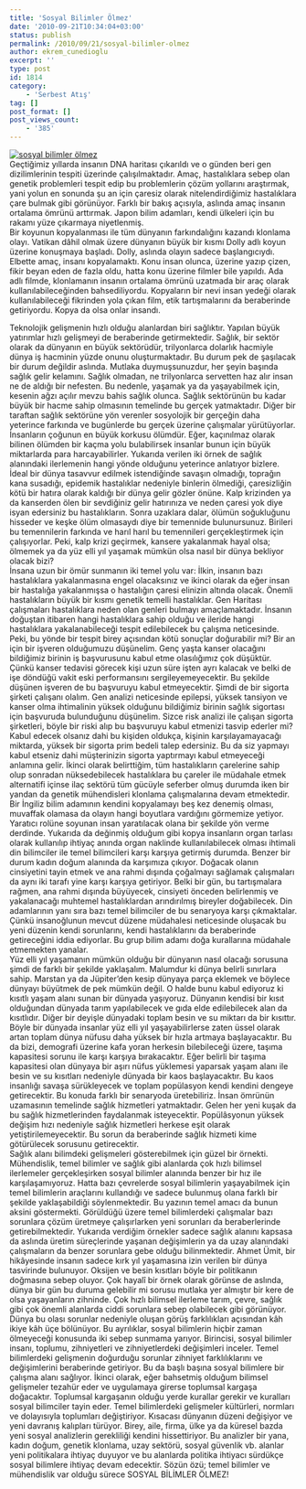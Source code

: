 ```yaml
---
title: 'Sosyal Bilimler Ölmez'
date: '2010-09-21T10:34:04+03:00'
status: publish
permalink: /2010/09/21/sosyal-bilimler-olmez
author: ekrem_cunedioglu
excerpt: ''
type: post
id: 1814
category:
    - 'Serbest Atış'
tag: []
post_format: []
post_views_count:
    - '385'
---
```

[![sosyal bilimler ölmez](../../../../uploads/2010/09/sosyal-bilimler-%C3%B6lmez.jpg)](https://iktisadiyat.com/2010/09/21/sosyal-bilimler-olmez/sosyal-bilimler-olmez-2/)  
Geçtiğimiz yıllarda insanın DNA haritası çıkarıldı ve o günden beri gen dizilimlerinin tespiti üzerinde çalışılmaktadır. Amaç, hastalıklara sebep olan genetik problemleri tespit edip bu problemlerin çözüm yollarını araştırmak, yani yolun en sonunda şu an için çaresiz olarak nitelendirdiğimiz hastalıklara çare bulmak gibi görünüyor. Farklı bir bakış açısıyla, aslında amaç insanın ortalama ömrünü arttırmak. Japon bilim adamları, kendi ülkeleri için bu rakamı yüze çıkarmaya niyetlenmiş.  
Bir koyunun kopyalanması ile tüm dünyanın farkındalığını kazandı klonlama olayı. Vatikan dâhil olmak üzere dünyanın büyük bir kısmı Dolly adlı koyun üzerine konuşmaya başladı. Dolly, aslında olayın sadece başlangıcıydı. Elbette amaç, insanı kopyalamaktı. Konu insan olunca, üzerine yazıp çizen, fikir beyan eden de fazla oldu, hatta konu üzerine filmler bile yapıldı. Ada adlı filmde, klonlamanın insanın ortalama ömrünü uzatmada bir araç olarak kullanılabileceğinden bahsediliyordu. Kopyaların bir nevi insan yedeği olarak kullanılabileceği fikrinden yola çıkan film, etik tartışmalarını da beraberinde getiriyordu. Kopya da olsa onlar insandı.  
  
Teknolojik gelişmenin hızlı olduğu alanlardan biri sağlıktır. Yapılan büyük yatırımlar hızlı gelişmeyi de beraberinde getirmektedir. Sağlık, bir sektör olarak da dünyanın en büyük sektörüdür, trilyonlarca dolarlık hacmiyle dünya iş hacminin yüzde onunu oluşturmaktadır. Bu durum pek de şaşılacak bir durum değildir aslında. Mutlaka duymuşsunuzdur, her şeyin başında sağlık gelir kelamını. Sağlık olmadan, ne trilyonlarca servetten haz alır insan ne de aldığı bir nefesten. Bu nedenle, yaşamak ya da yaşayabilmek için, kesenin ağzı açılır mevzu bahis sağlık olunca. Sağlık sektörünün bu kadar büyük bir hacme sahip olmasının temelinde bu gerçek yatmaktadır. Diğer bir taraftan sağlık sektörüne yön verenler sosyolojik bir gerçeğin daha yeterince farkında ve bugünlerde bu gerçek üzerine çalışmalar yürütüyorlar. İnsanların çoğunun en büyük korkusu ölümdür. Eğer, kaçınılmaz olarak bilinen ölümden bir kaçma yolu bulabilirsek insanlar bunun için büyük miktarlarda para harcayabilirler. Yukarıda verilen iki örnek de sağlık alanındaki ilerlemenin hangi yönde olduğunu yeterince anlatıyor bizlere.  
İdeal bir dünya tasavvur edilmek istendiğinde savaşın olmadığı, toprağın kana susadığı, epidemik hastalıklar nedeniyle binlerin ölmediği, çaresizliğin kötü bir hatıra olarak kaldığı bir dünya gelir gözler önüne. Kalp krizinden ya da kanserden ölen bir sevdiğiniz gelir hatırınıza ve neden çaresi yok diye isyan edersiniz bu hastalıkların. Sonra uzaklara dalar, ölümün soğukluğunu hisseder ve keşke ölüm olmasaydı diye bir temennide bulunursunuz. Birileri bu temennilerin farkında ve harıl harıl bu temennileri gerçekleştirmek için çalışıyorlar. Peki, kalp krizi geçirmek, kansere yakalanmak hayal olsa; ölmemek ya da yüz elli yıl yaşamak mümkün olsa nasıl bir dünya bekliyor olacak bizi?  
İnsana uzun bir ömür sunmanın iki temel yolu var: İlkin, insanın bazı hastalıklara yakalanmasına engel olacaksınız ve ikinci olarak da eğer insan bir hastalığa yakalanmışsa o hastalığın çaresi elinizin altında olacak. Önemli hastalıkların büyük bir kısmı genetik temelli hastalıklar. Gen Haritası çalışmaları hastalıklara neden olan genleri bulmayı amaçlamaktadır. İnsanın doğuştan itibaren hangi hastalıklara sahip olduğu ve ileride hangi hastalıklara yakalanabileceği tespit edilebilecek bu çalışma neticesinde. Peki, bu yönde bir tespit birey açısından kötü sonuçlar doğurabilir mi? Bir an için bir işveren olduğumuzu düşünelim. Genç yaşta kanser olacağını bildiğimiz birinin iş başvurusunu kabul etme olasılığımız çok düşüktür. Çünkü kanser tedavisi görecek kişi uzun süre işten ayrı kalacak ve belki de işe döndüğü vakit eski performansını sergileyemeyecektir. Bu şekilde düşünen işveren de bu başvuruyu kabul etmeyecektir. Şimdi de bir sigorta şirketi çalışanı olalım. Gen analizi neticesinde epilepsi, yüksek tansiyon ve kanser olma ihtimalinin yüksek olduğunu bildiğimiz birinin sağlık sigortası için başvuruda bulunduğunu düşünelim. Sizce risk analizi ile çalışan sigorta şirketleri, böyle bir riski alıp bu başvuruyu kabul etmenizi tasvip ederler mi? Kabul edecek olsanız dahi bu kişiden oldukça, kişinin karşılayamayacağı miktarda, yüksek bir sigorta prim bedeli talep edersiniz. Bu da siz yapmayı kabul etseniz dahi müşterinizin sigorta yaptırmayı kabul etmeyeceği anlamına gelir. İkinci olarak belirttiğim, tüm hastalıkların çarelerine sahip olup sonradan nüksedebilecek hastalıklara bu çareler ile müdahale etmek alternatifi içinse ilaç sektörü tüm gücüyle seferber olmuş durumda iken bir yandan da genetik mühendisleri klonlama çalışmalarına devam etmektedir. Bir İngiliz bilim adamının kendini kopyalamayı beş kez denemiş olması, muvaffak olamasa da olayın hangi boyutlara vardığını görmemize yetiyor. Yaratıcı rolüne soyunan insan yaratılacak olana bir şekilde yön verme derdinde. Yukarıda da değinmiş olduğum gibi kopya insanların organ tarlası olarak kullanılıp ihtiyaç anında organ naklinde kullanılabilecek olması ihtimali din bilimciler ile temel bilimcileri karşı karşıya getirmiş durumda. Benzer bir durum kadın doğum alanında da karşımıza çıkıyor. Doğacak olanın cinsiyetini tayin etmek ve ana rahmi dışında çoğalmayı sağlamak çalışmaları da aynı iki tarafı yine karşı karşıya getiriyor. Belki bir gün, bu tartışmalara rağmen, ana rahmi dışında büyüyecek, cinsiyeti önceden belirlenmiş ve yakalanacağı muhtemel hastalıklardan arındırılmış bireyler doğabilecek. Din adamlarının yanı sıra bazı temel bilimciler de bu senaryoya karşı çıkmaktalar. Çünkü insanoğlunun mevcut düzene müdahalesi neticesinde oluşacak bu yeni düzenin kendi sorunlarını, kendi hastalıklarını da beraberinde getireceğini iddia ediyorlar. Bu grup bilim adamı doğa kurallarına müdahale etmemekten yanalar.  
Yüz elli yıl yaşamanın mümkün olduğu bir dünyanın nasıl olacağı sorusuna şimdi de farklı bir şekilde yaklaşalım. Malumdur ki dünya belirli sınırlara sahip. Marstan ya da Jüpiter’den kesip dünyaya parça eklemek ve böylece dünyayı büyütmek de pek mümkün değil. O halde bunu kabul ediyoruz ki kısıtlı yaşam alanı sunan bir dünyada yaşıyoruz. Dünyanın kendisi bir kısıt olduğundan dünyada tarım yapılabilecek ve gıda elde edilebilecek alan da kısıtlıdır. Diğer bir deyişle dünyadaki toplam besin ve su miktarı da bir kısıttır. Böyle bir dünyada insanlar yüz elli yıl yaşayabilirlerse zaten üssel olarak artan toplam dünya nüfusu daha yüksek bir hızla artmaya başlayacaktır. Bu da bizi, demografi üzerine kafa yoran herkesin bilebileceği üzere, taşıma kapasitesi sorunu ile karşı karşıya bırakacaktır. Eğer belirli bir taşıma kapasitesi olan dünyaya bir aşırı nüfus yüklemesi yaparsak yaşam alanı ile besin ve su kısıtları nedeniyle dünyada bir kaos başlayacaktır. Bu kaos insanlığı savaşa sürükleyecek ve toplam popülasyon kendi kendini dengeye getirecektir. Bu konuda farklı bir senaryoda üretebiliriz. İnsan ömrünün uzamasının temelinde sağlık hizmetleri yatmaktadır. Gelen her yeni kuşak da bu sağlık hizmetlerinden faydalanmak isteyecektir. Popülâsyonun yüksek değişim hızı nedeniyle sağlık hizmetleri herkese eşit olarak yetiştirilemeyecektir. Bu sorun da beraberinde sağlık hizmeti kime götürülecek sorusunu getirecektir.  
Sağlık alanı bilimdeki gelişmeleri gösterebilmek için güzel bir örnekti. Mühendislik, temel bilimler ve sağlık gibi alanlarda çok hızlı bilimsel ilerlemeler gerçekleşirken sosyal bilimler alanında benzer bir hız ile karşılaşamıyoruz. Hatta bazı çevrelerde sosyal bilimlerin yaşayabilmek için temel bilimlerin araçlarını kullandığı ve sadece bulunmuş olana farklı bir şekilde yaklaşabildiği söylenmektedir. Bu yazının temel amacı da bunun aksini göstermekti. Görüldüğü üzere temel bilimlerdeki çalışmalar bazı sorunlara çözüm üretmeye çalışırlarken yeni sorunları da beraberlerinde getirebilmektedir. Yukarıda verdiğim örnekler sadece sağlık alanını kapsasa da aslında üretim süreçlerinde yaşanan değişimlerin ya da uzay alanındaki çalışmaların da benzer sorunlara gebe olduğu bilinmektedir. Ahmet Ümit, bir hikâyesinde insanın sadece kırk yıl yaşamasına izin verilen bir dünya tasvirinde bulunuyor. Oksijen ve besin kısıtları böyle bir politikanın doğmasına sebep oluyor. Çok hayalî bir örnek olarak görünse de aslında, dünya bir gün bu duruma gelebilir mi sorusu mutlaka yer almıştır bir kere de olsa yaşayanların zihninde. Çok hızlı bilimsel ilerleme tarım, çevre, sağlık gibi çok önemli alanlarda ciddi sorunlara sebep olabilecek gibi görünüyor. Dünya bu olası sorunlar nedeniyle oluşan görüş farklılıkları açısından kâh ikiye kâh üçe bölünüyor. Bu ayrılıklar, sosyal bilimlerin hiçbir zaman ölmeyeceği konusunda iki sebep sunmama yarıyor. Birincisi, sosyal bilimler insanı, toplumu, zihniyetleri ve zihniyetlerdeki değişimleri inceler. Temel bilimlerdeki gelişmenin doğurduğu sorunlar zihniyet farklılıklarını ve değişimlerini beraberinde getiriyor. Bu da başlı başına sosyal bilimlere bir çalışma alanı sağlıyor. İkinci olarak, eğer bahsetmiş olduğum bilimsel gelişmeler tezahür eder ve uygulamaya girerse toplumsal kargaşa doğacaktır. Toplumsal kargaşanın olduğu yerde kurallar gerekir ve kuralları sosyal bilimciler tayin eder. Temel bilimlerdeki gelişmeler kültürleri, normları ve dolayısıyla toplumları değiştiriyor. Kısacası dünyanın düzeni değişiyor ve yeni davranış kalıpları türüyor. Birey, aile, firma, ülke ya da küresel bazda yeni sosyal analizlerin gerekliliği kendini hissettiriyor. Bu analizler bir yana, kadın doğum, genetik klonlama, uzay sektörü, sosyal güvenlik vb. alanlar yeni politikalara ihtiyaç duyuyor ve bu alanlarda politika ihtiyacı sürdükçe sosyal bilimlere ihtiyaç devam edecektir. Sözün özü; temel bilimler ve mühendislik var olduğu sürece SOSYAL BİLİMLER ÖLMEZ!